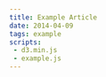 ```yaml
---
title: Example Article
date: 2014-04-09
tags: example
scripts:
 - d3.min.js
 - example.js
---
```


<div id="canvas"></div>
